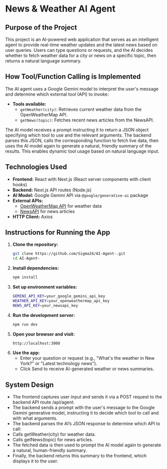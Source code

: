 # News & Weather AI Agent

## Purpose of the Project
This project is an AI-powered web application that serves as an intelligent agent to provide real-time weather updates and the latest news based on user queries. Users can type questions or requests, and the AI decides whether to fetch weather data for a city or news on a specific topic, then returns a natural language summary.

## How Tool/Function Calling is Implemented
The AI agent uses a Google Gemini model to interpret the user's message and determine which external tool (API) to invoke:

- **Tools available:**
  - `getWeather(city)`: Retrieves current weather data from the OpenWeatherMap API.
  - `getNews(topic)`: Fetches recent news articles from the NewsAPI.

The AI model receives a prompt instructing it to return a JSON object specifying which tool to use and the relevant arguments. The backend parses this JSON, calls the corresponding function to fetch live data, then uses the AI model again to generate a natural, friendly summary of the results. This enables dynamic tool usage based on natural language input.

## Technologies Used
- **Frontend:** React with Next.js (React server components with client hooks)
- **Backend:** Next.js API routes (Node.js)
- **AI Model:** Google Gemini API via `@google/generative-ai` package
- **External APIs:**
  - [OpenWeatherMap API](https://openweathermap.org/api) for weather data
  - [NewsAPI](https://newsapi.org/) for news articles
- **HTTP Client:** Axios

## Instructions for Running the App

1. **Clone the repository:**
   ```bash
   git clone https://github.com/Sigma24/AI-Agent-.git
   cd AI-Agent-

2. **Install dependencies:**
   ```bash
   npm install
   
3. **Set up environment variables:**
   ```bash
   GEMINI_API_KEY=your_google_gemini_api_key
   WEATHER_API_KEY=your_openweathermap_api_key
   NEWS_API_KEY=your_newsapi_key

4. **Run the development server:** 
   ```bash
   npm run dev

5. **Open your browser and visit:**
    ```bash
   http://localhost:3000

6. **Use the app:**
   - Enter your question or request (e.g., "What's the weather in New York?" or "Latest technology news").
   - Click Send to receive AI-generated weather or news summaries.

## System Design
   - The frontend captures user input and sends it via a POST request to the backend API route /api/agent.
   - The backend sends a prompt with the user's message to the Google Gemini generative model, instructing it to decide which tool to call and with what arguments.
   - The backend parses the AI’s JSON response to determine which API to call:
   - Calls getWeather(city) for weather data.
   - Calls getNews(topic) for news articles.
   - The fetched data is then used to prompt the AI model again to generate a natural, human-friendly summary.
   - Finally, the backend returns this summary to the frontend, which displays it to the user.
